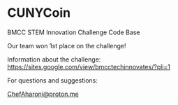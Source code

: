 # CUNYCoin
BMCC STEM Innovation Challenge Code Base

Our team won 1st place on the challenge!

Information about the challenge:
https://sites.google.com/view/bmcctechinnovates/?pli=1

For questions and suggestions:

ChefAharoni@proton.me
